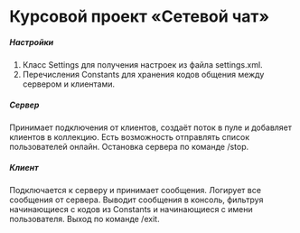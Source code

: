# Курсовой проект «Сетевой чат»

##### Настройки
1. Класс Settings для получения настроек
из файла settings.xml.
1. Перечисления Constants для хранения кодов
общения между сервером и клиентами.

##### Сервер
Принимает подключения от клиентов, создаёт поток в пуле
и добавляет клиентов в коллекцию. Есть возможность 
отправлять список пользователей онлайн.
Остановка сервера по команде /stop.

##### Клиент
Подключается к серверу и принимает сообщения. 
Логирует все сообщения от сервера.
Выводит сообщения в консоль,
фильтруя начинающиеся с кодов из Constants и начинающиеся 
с имени пользователя.
Выход по команде /exit.
